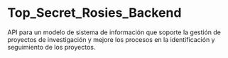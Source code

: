 # Top_Secret_Rosies_Backend

API para un modelo de sistema de información que soporte la gestión de proyectos de investigación y mejore los procesos en la identificación y seguimiento de los proyectos.

